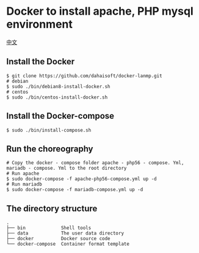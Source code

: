 # Docker to install apache, PHP mysql environment

[中文](./README_CN.md)

## Install the Docker
```
$ git clone https://github.com/dahaisoft/docker-lanmp.git
# debian
$ sudo ./bin/debian8-install-docker.sh
# centos
$ sudo ./bin/centos-install-docker.sh
```

## Install the Docker-compose
```
$ sudo ./bin/install-compose.sh
```

## Run the choreography
```
# Copy the docker - compose folder apache - php56 - compose. Yml, mariadb - compose. Yml to the root directory
# Run apache
$ sudo docker-compose -f apache-php56-compose.yml up -d
# Run mariadb
$ sudo docker-compose -f mariadb-compose.yml up -d
```

## The directory structure
```
.
├── bin             Shell tools
├── data            The user data directory
├── docker          Docker source code
└── docker-compose  Container format template
```
